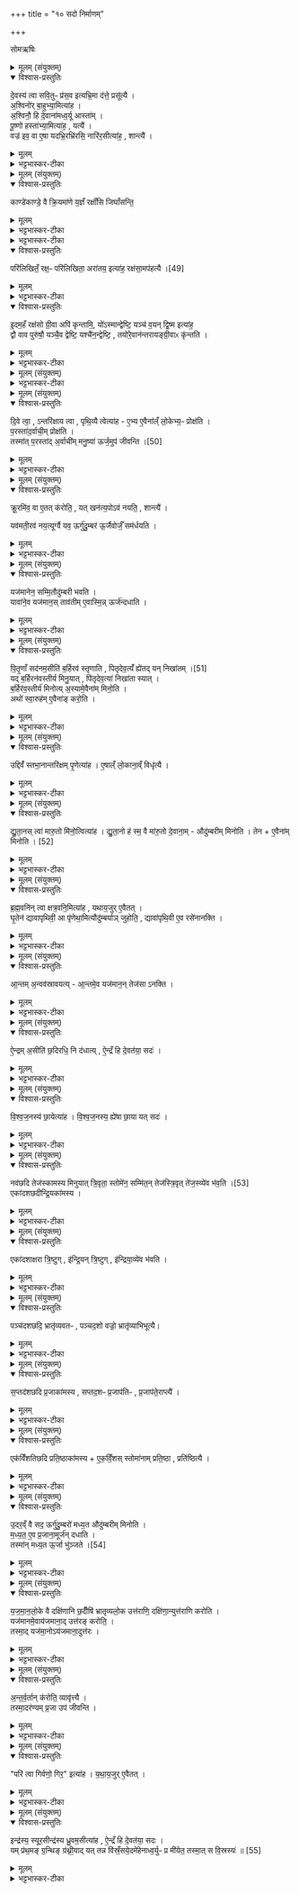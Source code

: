 +++
title = "१० सदो निर्माणम्"

+++

सोमऋषिः  


<details><summary>मूलम् (संयुक्तम्)</summary>

दे॒वस्य॑ त्वा सवि॒तुᳶ प्र॑स॒व इत्यभ्रि॒मा द॑त्ते॒ प्रसू॑त्या अ॒श्विनो॑र्बा॒हुभ्या॒मित्या॑हा॒श्विनौ॒ हि दे॒वाना॑मध्व॒र्यू आस्ता॑म्पू॒ष्णो हस्ता॑भ्या॒मित्या॑ह॒ यत्यै॒ वज्र॑ इव॒ वा ए॒षा यदभ्रि॒रभ्रि॑रसि॒ नारि॑र॒सीत्या॑ह॒ शान्त्यै॒
</details>

<details open><summary>विश्वास-प्रस्तुतिः</summary>

दे॒वस्य॑ त्वा सवि॒तुᳶ प्र॑स॒व इत्यभ्रि॒मा द॑त्ते॒ प्रसू॑त्यै ।  
अ॒श्विनो॑र् बा॒हुभ्या॒मित्या॑ह ।  
अ॒श्विनौ॒ हि दे॒वाना॑मध्व॒र्यू आस्ता॑म् ।  
पू॒ष्णो हस्ता॑भ्या॒मित्या॑ह॒ , यत्यै॑ ।  
वज्र॑ इव॒ वा ए॒षा यदभ्रि॒रभ्रि॑रसि॒ नारि॑र॒सीत्या॑ह॒ , शान्त्यै॑ ।
</details>

<details><summary>मूलम्</summary>

दे॒वस्य॑ त्वा सवि॒तुᳶ प्र॑स॒व इत्यभ्रि॒मा द॑त्ते॒ प्रसू॑त्यै ।  
अ॒श्विनो॑र् बा॒हुभ्या॒मित्या॑ह ।  
अ॒श्विनौ॒ हि दे॒वाना॑मध्व॒र्यू आस्ता॑म् ।  
पू॒ष्णो हस्ता॑भ्या॒मित्या॑ह॒ , यत्यै॑ ।  
वज्र॑ इव॒ वा ए॒षा यदभ्रि॒रभ्रि॑रसि॒ नारि॑र॒सीत्या॑ह॒ , शान्त्यै॑ ।
</details>

<details><summary>भट्टभास्कर-टीका</summary>

1देवस्य त्वेत्यादिविधिः ॥ खनित्रमभ्रिं औदुम्बर्यवटपरिलेखनार्थमादत्ते अनेन सावित्रेण मन्त्रेण । तत्प्रसूत्यै सवितुर्देवस्यानुज्ञानाय भवति । 'तादौ च' इति गतेः प्रकृतिस्वरत्वम् । अश्विनोरित्यादि । गतम् । यत्यै नियतत्वाय तद्भवति । आयुधत्वाद्वज्रतुल्या अभ्रिः । शान्त्या इति । अपां भरणात् 'बिभर्तेरन् रिश्च' इति वचनात् स्त्रीत्वेन चाभ्रीणां शान्तिर्भवति ॥
</details>

<details><summary>मूलम् (संयुक्तम्)</summary>

काण्डे॑काण्डे॒ वै क्रि॒यमा॑णे य॒ज्ञँ रक्षाँ॑सि जिघाँसन्ति॒ परि॑लिखितँ॒ रक्ष॒ᳶ परि॑लिखिता॒ अरा॑तय॒ इत्या॑ह॒ रक्ष॑सा॒मप॑हत्यै [49]  
इ॒दम॒हँ रक्ष॑सो ग्री॒वा अपि॑ कृन्तामि॒ यो॑ऽस्मान्द्वेष्टि॒ यञ्च॑ व॒यन्द्वि॒ष्म इत्या॑ह॒ द्वौ वाव पुरु॑षौ॒ यञ्चै॒व द्वेष्टि॒ यश्चै॑न॒न्द्वेष्टि॒ तयो॑रे॒वान॑न्तरायङ्ग्री॒वाᳵ कृ॑न्तति
</details>

<details open><summary>विश्वास-प्रस्तुतिः</summary>

काण्डे॑काण्डे॒ वै क्रि॒यमा॑णे य॒ज्ञँ रक्षाँ॑सि जिघाँसन्ति॒
</details>

<details><summary>मूलम्</summary>

काण्डे॑काण्डे॒ वै क्रि॒यमा॑णे य॒ज्ञँ रक्षाँ॑सि जिघाँसन्ति॒
</details>

<details><summary>भट्टभास्कर-टीका</summary>

2काण्डेकाण्ड इत्यादि ॥ व्याख्यातम् । +++(सम्पादकटिप्पनी - षष्ठे काण्डे - प्रथमे प्रपाठके)+++
-  काण्डे॑काण्डे॒ वै क्रि॒यमा॑णे य॒ज्ञँ रक्षाँ॑सि जिघाँसन्ति ।  
परि॑लिखितँ॒ रक्ष॒ᳶ परि॑लिखिता॒ अरा॑तय॒ इत्या॑ह ।
रक्ष॑सा॒मप॑हत्यै ।[56]  
"इ॒दम॒हँ रक्ष॑सो ग्री॒वा अपि॑ कृन्तामि॒ , यो॑ऽस्मान् द्वेष्टि॒ यञ्च॑ व॒यन् द्वि॒ष्म" इत्या॑ह ।
</details>

<details><summary>भट्टभास्कर-टीका</summary>

7काण्डेकाण्ड इति ॥ व्याख्यातम् ।
-  [तदभिप्रायमाह - काण्डेकाण्डे इति ॥ काण्डं पर्व अवयव इति पर्यायाः । सर्वस्मिन् यज्ञावयवे क्रियमाणे आरभ्यमाणे यज्ञं रक्षांसि हन्तुमिच्छन्ति ।   

पदपरिलेखनेन रक्षःप्रभृतेः परितो नाशितत्वात् एतद्वचनं रक्षसामपहत्यै भवति । पूर्ववद्गतेः प्रकृतिस्वरत्वम् ॥]
</details>

<details open><summary>विश्वास-प्रस्तुतिः</summary>

परि॑लिखितँ॒ रक्ष॒ᳶ परि॑लिखिता॒ अरा॑तय॒ इत्या॑ह॒ रक्ष॑सा॒मप॑हत्यै ।[49]  
</details>

<details><summary>मूलम्</summary>

परि॑लिखितँ॒ रक्ष॒ᳶ परि॑लिखिता॒ अरा॑तय॒ इत्या॑ह॒ रक्ष॑सा॒मप॑हत्यै ।[49]  
</details>

<details><summary>भट्टभास्कर-टीका</summary>

परिलिखितमित्यादि । रक्षसामपहत्यै भवति । पूर्ववद्गतेः प्रकतिस्वरत्वम् ॥
</details>

<details open><summary>विश्वास-प्रस्तुतिः</summary>

इ॒दम॒हँ रक्ष॑सो ग्री॒वा अपि॑ कृन्तामि॒,  यो॑ऽस्मान्द्वेष्टि॒ यञ्च॑ व॒यन् द्वि॒ष्म इत्या॑ह॒   
द्वौ वाव पुरु॑षौ॒ यञ्चै॒व द्वेष्टि॒ यश्चै॑न॒न्द्वेष्टि॒ , तयो॑रे॒वान॑न्तरायङ्ग्री॒वाᳵ कृ॑न्तति ।
</details>

<details><summary>मूलम्</summary>

इ॒दम॒हँ रक्ष॑सो ग्री॒वा अपि॑ कृन्तामि॒,  यो॑ऽस्मान्द्वेष्टि॒ यञ्च॑ व॒यन् द्वि॒ष्म इत्या॑ह॒   
द्वौ वाव पुरु॑षौ॒ यञ्चै॒व द्वेष्टि॒ यश्चै॑न॒न्द्वेष्टि॒ , तयो॑रे॒वान॑न्तरायङ्ग्री॒वाᳵ कृ॑न्तति ।
</details>

<details><summary>भट्टभास्कर-टीका</summary>

इदमहमित्यादि ॥ व्याख्यातम् । +++(सम्पादकटिप्पनी - प्रथमे काण्डे , द्वितीये प्रपाठके ।)+++ अनन्तरायं अव्यवधानेन ग्रीवाश्छिनत्ति ॥
</details>



<details><summary>मूलम् (संयुक्तम्)</summary>

 － परि॑लिखितँ॒ रक्ष॒ᳶ परि॑लिखिता॒ अरा॑तय इ॒दम॒हँ रक्ष॑सो ग्री॒वा अपि॑ कृन्तामि॒ यो॑ऽस्मान्द्वेष्टि॒ यञ्च॑ व॒यन्द्वि॒ष्म इ॒दम॑स्य ग्री॒वाः [11] अपि॑ कृन्तामि
</details>


<details><summary>भट्टभास्कर-टीका</summary>
9पदं परिलिखति - परिलिखितमिति ॥ परिलिखितं परितो नाशितं रक्षोस्तु यदत्र छिद्रान्वेषि । 'गतिरनन्तरः' इति पूर्वपदप्रकृतिस्वरत्वम् । किच्च अरातयो धनस्यादातारः शत्रवः । वहुळवचनात्कर्तरि क्तिन् । अव्ययपूर्वपदप्रकृतिस्वरत्वम् । तेपि परिलिखितास्सन्तु अनेन पदविलेखनेन ।

कथमित्याह - यदेतत्परिलिखामि इदं खल्वहं रक्षसः ग्रीवा अपिकृन्तामि यथेष्टं कृन्तामि छिनद्मि । अपिशब्दः कामचारं द्योतयति । ग्रीवाशब्दो धमनिवचनः, तासां बहुत्वाद्बहुवचनं, यथा 'ग्रीवाभ्योण्च` इति । कृती छेदने, 'शेमुचादीनाम्' इति नुम् ।  
तथा योऽस्मान् द्वेष्टि यं च वयं द्विष्मः तस्य द्वेष्टुः द्वेष्यस्य शत्रोः ग्रीवाः इदमपि कृन्तामि यदेतत्परिलिखामि । 'द्वौ वाव पुरुषौ' इत्यादि ब्राह्मणम् । इदमिति क्रियाविषेणत्वान्नपुंसकत्वम् ॥
</details>

<details><summary>मूलम् (संयुक्तम्)</summary>

दि॒वे त्वा॒न्तरि॑क्षाय त्वा पृथि॒व्यै त्वेत्या॑है॒भ्य ए॒वैना॑ल्ँ लो॒केभ्य॒ᳶ प्रोक्ष॑ति प॒रस्ता॑द॒र्वाची॒म्प्रोक्ष॑ति॒ तस्मा॑त् [50]  
प॒रस्ता॑द॒र्वाची॑म्मनु॒ष्या॑ ऊर्ज॒मुप॑ जीवन्ति
</details>

<details open><summary>विश्वास-प्रस्तुतिः</summary>

दि॒वे त्वा॒ , ऽन्तरि॑क्षाय त्वा , पृथि॒व्यै त्वेत्या॑ह - ए॒भ्य ए॒वैना॑ल्ँ लो॒केभ्य॒ᳶ प्रोक्ष॑ति ।  
प॒रस्ता॑द॒र्वाची॒म् प्रोक्ष॑ति ।  
तस्मा॑त् प॒रस्ता॑द् अ॒र्वाची॑म् मनु॒ष्या॑ ऊर्ज॒मुप॑ जीवन्ति ।[50]
</details>

<details><summary>मूलम्</summary>

दि॒वे त्वा॒ , ऽन्तरि॑क्षाय त्वा , पृथि॒व्यै त्वेत्या॑ह - ए॒भ्य ए॒वैना॑ल्ँ लो॒केभ्य॒ᳶ प्रोक्ष॑ति ।  
प॒रस्ता॑द॒र्वाची॒म् प्रोक्ष॑ति ।  
तस्मा॑त् प॒रस्ता॑द् अ॒र्वाची॑म् मनु॒ष्या॑ ऊर्ज॒मुप॑ जीवन्ति ।[50]
</details>

<details><summary>भट्टभास्कर-टीका</summary>

3दिव इत्यादि एभ्यः दिवादिलोकार्थं एनामौदुम्बरीं प्रोक्षति । परस्तादित्यादि । अग्रादारभ्य मूलात्प्रोक्षति । परशब्दादस्तातिः पञ्चम्याः । अर्वागञ्चतीति क्विनि नकाराकारयोर्लुप्तयोः 'चौ' इति पूर्वपदस्य दीर्घत्वम्, अन्तोदात्तत्वं च । ततस्स्वादग्रादारम्य यावन्मूलमन्नं भुञ्जते । यद्वा - परस्तात्प्रक्षिप्तां अर्वाचीमधोगच्छन्तीं मनुष्या भुञ्जते ॥
</details>

<details><summary>मूलम् (संयुक्तम्)</summary>

क्रू॒रमि॑व॒ वा ए॒तत्क॑रोति॒ यत्खन॑त्य॒पोऽव॑ नयति॒ शान्त्यै॒ यव॑मती॒रव॑ नय॒त्यूर्ग्वै यव॒ ऊर्गु॑दु॒म्बर॑ ऊ॒र्जैवोर्जँ॒ सम॑र्धयति॒
</details>

<details open><summary>विश्वास-प्रस्तुतिः</summary>

क्रू॒रमि॑व॒ वा ए॒तत् क॑रोति॒ , यत् खन॑त्य॒पोऽव॑ नयति॒ , शान्त्यै॑ ।  

यव॑मती॒रव॑ नय॒त्यूर्ग्वै यव॒ ऊर्गु॑दु॒म्बर॑ ऊ॒र्जैवोर्जँ॒ सम॑र्धयति ।  
</details>

<details><summary>मूलम्</summary>

क्रू॒रमि॑व॒ वा ए॒तत् क॑रोति॒ , यत् खन॑त्य॒पोऽव॑ नयति॒ , शान्त्यै॑ ।  

यव॑मती॒रव॑ नय॒त्यूर्ग्वै यव॒ ऊर्गु॑दु॒म्बर॑ ऊ॒र्जैवोर्जँ॒ सम॑र्धयति ।  
</details>

<details><summary>भट्टभास्कर-टीका</summary>

4क्रूरमिवेत्यादि ॥ गतम् । +++(समप्पादकटिप्पनी - विस्तृतव्याख्यानमन्यत्र मृग्यम्)+++
अवटेऽपोवनयनं शान्त्यै भवति । यवमतीरिति । उभयोरेतद्धेतुत्वादुभयोर्योगस्तत्समृद्ध्यै भवति ॥
</details>

<details><summary>मूलम् (संयुक्तम्)</summary>

यज॑मानेन॒ सम्मि॒तौदु॑म्बरी भवति॒ यावा॑ने॒व यज॑मान॒स्ताव॑तीमे॒वास्मि॒न्नूर्ज॑न्दधाति
</details>

<details open><summary>विश्वास-प्रस्तुतिः</summary>

यज॑मानेन॒ सम्मि॒तौदु॑म्बरी भवति ।  
यावा॑ने॒व यज॑मान॒स् ताव॑तीम् ए॒वास्मि॒न्न् ऊर्ज॑न्दधाति ।
</details>

<details><summary>मूलम्</summary>

यज॑मानेन॒ सम्मि॒तौदु॑म्बरी भवति ।  
यावा॑ने॒व यज॑मान॒स् ताव॑तीम् ए॒वास्मि॒न्न् ऊर्ज॑न्दधाति ।
</details>

<details><summary>भट्टभास्कर-टीका</summary>

5यजमानेन संमितेति ॥ निखातादूर्ध्वमित्याहुः । औदुम्बरी उदुम्बरविकारा । अनुदात्तादेरञ् । यावानिति । यजमानमात्रमन्नमस्मिन्नेव यजमाने दधाति ॥
</details>

<details><summary>मूलम् (संयुक्तम्)</summary>

पितृ॒णाँ सद॑नम॒सीति॑ ब॒र्हिरव॑ स्तृणाति पितृदेव॒त्य॑म् [51]  
ह्ये॑तद्यन्निखा॑त॒य्ँयद्ब॒र्हिरन॑वस्तीर्य मिनु॒यात्पि॑तृदेव॒त्या॑ निखा॑ता स्याद्ब॒र्हिर॑व॒स्तीर्य॑ मिनोत्य॒स्यामे॒वैना॑म्मिनो॒त्यथो॑ स्वा॒रुह॑मे॒वैना॑ङ्करो॒त्य्
</details>

<details open><summary>विश्वास-प्रस्तुतिः</summary>

पि॒तृ॒णाँ सद॑नम॒सीति॑ ब॒र्हिरव॑ स्तृणाति , पितृदेव॒त्यँ॑ ह्ये॑तद् यन् निखा॑तम् ।[51]  
यद् ब॒र्हिरन॑वस्तीर्य मिनु॒यात् ,
पि॑तृदेव॒त्या॑ निखा॑ता स्यात् ।  
ब॒र्हिर॑व॒स्तीर्य॑ मिनोत्य् अ॒स्यामे॒वैना॑म् मिनो॒ति ।  
अथो॑ स्वा॒रुह॑म् ए॒वैना॑ङ् करो॒ति ।  
</details>

<details><summary>मूलम्</summary>

पि॒तृ॒णाँ सद॑नम॒सीति॑ ब॒र्हिरव॑ स्तृणाति , पितृदेव॒त्यँ॑ ह्ये॑तद् यन् निखा॑तम् ।[51]  
यद् ब॒र्हिरन॑वस्तीर्य मिनु॒यात् ,
पि॑तृदेव॒त्या॑ निखा॑ता स्यात् ।  
ब॒र्हिर॑व॒स्तीर्य॑ मिनोत्य् अ॒स्यामे॒वैना॑म् मिनो॒ति ।  
अथो॑ स्वा॒रुह॑म् ए॒वैना॑ङ् करो॒ति ।  
</details>

<details><summary>भट्टभास्कर-टीका</summary>

6पितृणामिति ॥ पितृदेवत्यं निखातं, मन्त्रलिङ्गात्, पितृणां निखातप्रदेशान्तरे दर्शनाच्च । देवतान्तात्तादर्थ्ये यत् । 'तित्स्वरितम्' इति स्वरितत्वम्, 'उदात्तस्वरितयोर्यणः' इति ततः पर एकारस्स्वर्यते । पूर्वत्र सांहितिको दीर्घः अध्ययनविकारः । निखातशब्दे 'जनसनखनां' इति आत्वम्, 'गतिरनन्तरः' इति गतेः प्रकृतिस्वरत्वम् । यदित्यादि । यद्यवटे वर्हिरनवस्तीर्य औदुम्बरीं मिनुयात् प्रक्षिपेत् उच्छ्रयेदिति यावत् । डुमिञ् प्रक्षेपणे । पितृदेवत्या पित्रर्थे उच्छ्रिता औदुम्बरी स्यात् सर्वाऽपि पित्रर्था स्यात् 'पितृणां निखातं मनुष्याणामूर्ध्वं निखातात्' इति विभागो न स्यात् । तस्माद्बर्हिरवस्तीर्य मिनोति अस्यां पृथिव्यामेव एनां मिनोति नावटे । गर्तश्च पितृदेवत्यः । अवटाद्व्यावृत्तेर्यथोक्तदोषाप्रसङ्गः । अथो अपिच स्वारुहं आत्मार्थमारोहितामेतां करोति न पित्रर्थमेव । स्वार्थं रोहन्ती स्वारुट्, सांहितिको दीर्घ: ॥
</details>

<details><summary>मूलम् (संयुक्तम्)</summary>

उद्दिवँ॑ स्तभा॒नान्तरि॑क्षम्पृ॒णेत्या॑है॒षाल्ँ लो॒काना॒व्ँविधृ॑त्यै
</details>

<details open><summary>विश्वास-प्रस्तुतिः</summary>

उद्दिवँ॑ स्तभा॒नान्तरि॑क्षम् पृ॒णेत्या॑ह । ए॒षाल्ँ लो॒काना॒व्ँ विधृ॑त्यै ।
</details>

<details><summary>मूलम्</summary>

उद्दिवँ॑ स्तभा॒नान्तरि॑क्षम् पृ॒णेत्या॑ह । ए॒षाल्ँ लो॒काना॒व्ँ विधृ॑त्यै ।
</details>

<details><summary>भट्टभास्कर-टीका</summary>

7उद्दिवमिति ॥ एषां त्रयाणां लोकानां विधारणाय भवति । 'तादौ च' इति गतेः प्रकृतिस्वरत्वम् ॥
</details>

<details><summary>मूलम् (संयुक्तम्)</summary>

द्युता॒नस्त्वा॑ मारु॒तो मि॑नो॒त्वित्या॑ह द्युता॒नो ह॑ स्म॒ वै मा॑रु॒तो दे॒वाना॒मौदु॑म्बरीम्मिनोति॒ तेनै॒व [52]  
ए॒ना॒म्मि॒नो॒ति॒
</details>

<details open><summary>विश्वास-प्रस्तुतिः</summary>

द्यु॒ता॒नस् त्वा॑ मारु॒तो मि॑नो॒त्वित्या॑ह ।
द्यु॒ता॒नो ह॑ स्म॒ वै मा॑रु॒तो दे॒वाना॒म् - औदु॑म्बरीम् मिनोति । तेन + ए॒वैना॑म् मिनोति । [52]  
</details>

<details><summary>मूलम्</summary>

द्यु॒ता॒नस् त्वा॑ मारु॒तो मि॑नो॒त्वित्या॑ह ।
द्यु॒ता॒नो ह॑ स्म॒ वै मा॑रु॒तो दे॒वाना॒म् - औदु॑म्बरीम् मिनोति । तेन + ए॒वैना॑म् मिनोति । [52]  
</details>

<details><summary>भट्टभास्कर-टीका</summary>

8द्युतान इति ॥ द्युताननामा मारुतः देवानामौदुम्बरीं मिनोति अमिनोत् । मिनोतेर्व्यत्ययेन लट् । तेनैवैनां मिनोति । मापयति वा तेन सहायेन सह विमिनोति ॥
</details>

<details><summary>मूलम् (संयुक्तम्)</summary>

ब्र॒ह्म॒वनि॑न्त्वा क्षत्र॒वनि॒मित्या॑ह यथाय॒जुरे॒वैतद्घृ॒तेन॑ द्यावापृथिवी॒ आ पृ॑णेथा॒मित्यौदु॑म्बर्याञ्जुहोति॒ द्यावा॑पृथि॒वी ए॒व रसे॑नानक्त्य्
</details>

<details open><summary>विश्वास-प्रस्तुतिः</summary>

ब्र॒ह्म॒वनि॑न् त्वा क्षत्र॒वनि॒मित्या॑ह , यथाय॒जुर् ए॒वैतत् ।  
घृ॒तेन॑ द्यावापृथिवी॒ आ पृ॑णेथा॒मित्यौदु॑म्बर्याञ् जुहोति॒ , द्यावा॑पृथि॒वी ए॒व रसे॑नानक्ति ।  
</details>

<details><summary>मूलम्</summary>

ब्र॒ह्म॒वनि॑न् त्वा क्षत्र॒वनि॒मित्या॑ह , यथाय॒जुर् ए॒वैतत् ।  
घृ॒तेन॑ द्यावापृथिवी॒ आ पृ॑णेथा॒मित्यौदु॑म्बर्याञ् जुहोति॒ , द्यावा॑पृथि॒वी ए॒व रसे॑नानक्ति ।  
</details>

<details><summary>भट्टभास्कर-टीका</summary>

9ब्रह्मवनिमित्यादि ॥ पुरीषेण पर्यूहनम् । त्वं ब्रह्मवननादिसिद्धिः । यथायजुस्तत्फलत्येव । घृतेनेति । द्यावापृथिव्यौ सारवत्यौ करोति । 'वा छन्दसि' इति पूर्वसवर्णदीर्घत्वम्, 'देवताद्वन्द्रे च' इति पूर्वोत्तरपदयोर्युगपत्प्रकृतिस्वरत्वम् ॥
</details>

<details><summary>मूलम् (संयुक्तम्)</summary>

आ॒न्तम॒न्वव॑स्रावयत्या॒न्तमे॒व यज॑मान॒न्तेज॑साऽनक्त्य्
</details>

<details open><summary>विश्वास-प्रस्तुतिः</summary>

आ॒न्तम् अ॒न्वव॑स्रावयत्य् - आ॒न्तमे॒व यज॑मान॒न् तेज॑सा ऽनक्ति ।
</details>

<details><summary>मूलम्</summary>

आ॒न्तम् अ॒न्वव॑स्रावयत्य् - आ॒न्तमे॒व यज॑मान॒न् तेज॑सा ऽनक्ति ।
</details>

<details><summary>भट्टभास्कर-टीका</summary>

10आन्तमिति ॥ आमूलं यजमानमप्यान्तं यूपात् अतस्तेजसाऽनक्ति प्रकाशयति ॥
</details>

<details><summary>मूलम् (संयुक्तम्)</summary>

ऐ॒न्द्रम॒सीति॑ छ॒दिरधि॒ नि द॑धात्यै॒न्द्रँ हि दे॒वत॑या॒ सदो॑
</details>

<details open><summary>विश्वास-प्रस्तुतिः</summary>

ऐ॒न्द्रम् अ॒सीति॑ छ॒दिरधि॒ नि द॑धात्य् , ऐ॒न्द्रँ हि दे॒वत॑या॒ सदः॑ ।  
</details>

<details><summary>मूलम्</summary>

ऐ॒न्द्रम् अ॒सीति॑ छ॒दिरधि॒ नि द॑धात्य् , ऐ॒न्द्रँ हि दे॒वत॑या॒ सदः॑ ।  
</details>

<details><summary>भट्टभास्कर-टीका</summary>

11ऐन्द्रमिति ॥ देवतातद्धितग्रहणात् 'इन्द्रस्य सदः' हति मन्त्रगता षष्ठी व्याख्यायत इत्येके । शाखान्तरीयं पदं ब्राह्मणं दर्शयतीत्यन्ये । छदिरधि निदधाति छादनार्थं कटमुपरि निदधाति । देवतासम्बन्धेन हि सद ऐन्द्रम् । तस्मादिन्द्रस्य सदः सदनमित्युच्यते इन्द्रस्य प्राधान्यात् ॥
</details>

<details><summary>मूलम् (संयुक्तम्)</summary>

विश्वज॒नस्य॑ छा॒येत्या॑ह विश्वज॒नस्य॒ ह्ये॑षा छा॒या यत्सदो॒
</details>

<details open><summary>विश्वास-प्रस्तुतिः</summary>

वि॒श्व॒ज॒नस्य॑ छा॒येत्या॑ह ।
वि॒श्व॒ज॒नस्य॒ ह्ये॑षा छा॒या यत् सदः॑ ।  
</details>

<details><summary>मूलम्</summary>

वि॒श्व॒ज॒नस्य॑ छा॒येत्या॑ह ।
वि॒श्व॒ज॒नस्य॒ ह्ये॑षा छा॒या यत् सदः॑ ।  
</details>

<details><summary>भट्टभास्कर-टीका</summary>

12विश्वजनस्येति ॥ विश्वयोः [पार्श्वयोः] छदिनिधानमन्त्रः । विश्वो जनो विश्वजनः । यो वा कश्चिदागतः तस्य सर्वस्यैषा छाया ग्रहणं यत्सदो नाम ॥
</details>

<details><summary>मूलम् (संयुक्तम्)</summary>

नव॑छदि [53]  
तेज॑स्कामस्य मिनुयात्त्रि॒वृता॒ स्तोमे॑न॒ सम्मि॑त॒न्तेज॑स्त्रि॒वृत्ते॑ज॒स्व्ये॑व भ॑व॒त्येका॑दशछदीन्द्रि॒यका॑म॒स्य
</details>

<details open><summary>विश्वास-प्रस्तुतिः</summary>

नव॑छदि तेज॑स्कामस्य मिनुयात् त्रि॒वृता॒ स्तोमे॑न॒ सम्मि॑त॒न् तेज॑स्त्रि॒वृत् ते॑ज॒स्व्ये॑व भ॑व॒ति ।[53]  
एका॑दशछदीन्द्रि॒यका॑मस्य ।  
</details>

<details><summary>मूलम्</summary>

नव॑छदि तेज॑स्कामस्य मिनुयात् त्रि॒वृता॒ स्तोमे॑न॒ सम्मि॑त॒न् तेज॑स्त्रि॒वृत् ते॑ज॒स्व्ये॑व भ॑व॒ति ।[53]  
एका॑दशछदीन्द्रि॒यका॑मस्य ।  
</details>

<details><summary>भट्टभास्कर-टीका</summary>

13नवछदीत्याद्याः काम्याः ॥ विश्वजनाद्याः काम्याः । विश्वजनादित्वात्तुगभावः । 'शीलिकामि' इत्यादिना णः, पूर्वपदप्रकृतिस्वरत्वम्, 'अतः कृकमि' इति सत्वम् । त्रिवृतेति । तस्यापि नवस्तोत्रीयत्वान्नवत्वयोगेन तुल्यता । तेजस्त्रिवृदिति । तेजोहेतुत्वात्तेजसा सहोत्पन्नत्वाच्च, यथा - 'तमग्निर्देवताऽन्वसृज्यत' इति । तेजस्व्येव भवति यजमानः ॥
</details>

<details><summary>मूलम् (संयुक्तम्)</summary>

एका॑दशाक्षरा त्रि॒ष्टुगि॑न्द्रि॒यन्त्रि॒ष्टुगि॑न्द्रिया॒व्ये॑व भ॑वति॒ पञ्च॑दशछदि॒ भ्रातृ॑व्यवतᳶ
</details>

<details open><summary>विश्वास-प्रस्तुतिः</summary>

एका॑दशाक्षरा त्रि॒ष्टुग् , इ॑न्द्रि॒यन् त्रि॒ष्टुग् , इ॑न्द्रिया॒व्ये॑व भ॑वति ।  
</details>

<details><summary>मूलम्</summary>

एका॑दशाक्षरा त्रि॒ष्टुग् , इ॑न्द्रि॒यन् त्रि॒ष्टुग् , इ॑न्द्रिया॒व्ये॑व भ॑वति ।  
</details>

<details><summary>भट्टभास्कर-टीका</summary>

14एकादशछदीति ॥ बहुव्रीहौ पूर्वपदप्रकृतिस्वरत्वम्, तत्रापि 'संख्या' इति पूर्वपदप्रकृतिस्वरत्वम् । इन्द्रियं त्रिष्टुगिति । इन्द्रियहेतुत्वादिन्द्रियतुल्यत्वाद्वा इन्द्रियाणामप्येकादशत्वात् । इन्द्रियावी इन्द्रियवान् । 'बहुलं छन्दसि' इति विनिः, 'मन्त्रे सोमाश्व' इति दीर्घत्वं व्यत्ययेनामन्त्रेऽपि भवति ।
</details>

<details><summary>मूलम् (संयुक्तम्)</summary>

पञ्च॑दशछदि॒ भ्रातृ॑व्यवतᳶ पञ्चद॒शो वज्रो॒ भ्रातृ॑व्याभिभूत्यै
</details>

<details open><summary>विश्वास-प्रस्तुतिः</summary>

पञ्च॑दशछदि॒ भ्रातृ॑व्यवतᳶ , पञ्चद॒शो वज्रो॒ भ्रातृ॑व्याभिभूत्यै।  
</details>

<details><summary>मूलम्</summary>

पञ्च॑दशछदि॒ भ्रातृ॑व्यवतᳶ , पञ्चद॒शो वज्रो॒ भ्रातृ॑व्याभिभूत्यै।  
</details>

<details><summary>भट्टभास्कर-टीका</summary>

15पञ्चदशो वज्र इति ॥ वज्रतुल्यत्वात् वीर्यवत्वाद्वा । तस्माद्वीर्यावन्त इति । 'स्तोमे डविधिः पञ्चदशाद्यर्थे' इति डः, भ्रातृव्याभिभूत्यै । दासीभारादिः ॥
</details>

<details><summary>मूलम् (संयुक्तम्)</summary>

स॒प्तद॑शछदि प्र॒जाका॑मस्य सप्तद॒शᳶ प्र॒जाप॑तिᳶ , प्र॒जाप॑ते॒राप्त्या॒
</details>

<details open><summary>विश्वास-प्रस्तुतिः</summary>

स॒प्तद॑शछदि प्र॒जाका॑मस्य , सप्तद॒शᳶ प्र॒जाप॑तिᳶ , प्र॒जाप॑ते॒राप्त्यै॑ ।   
</details>

<details><summary>मूलम्</summary>

स॒प्तद॑शछदि प्र॒जाका॑मस्य , सप्तद॒शᳶ प्र॒जाप॑तिᳶ , प्र॒जाप॑ते॒राप्त्यै॑ ।   
</details>

<details><summary>भट्टभास्कर-टीका</summary>

16सप्तदशः प्रजापतिरिति ॥ 'यो वे सप्तदशं प्रजापतिम्' इत्यादिषु प्रसिद्धम् । प्रजापतेराख्या इति । तदाप्तौ हि प्रजास्सिध्यन्त्येवेति ॥
</details>

<details><summary>मूलम् (संयुक्तम्)</summary>

एक॑विँशतिछदि प्रति॒ष्ठाका॑मस्यैकविँ॒शस्स्तोमा॑नाम्प्रति॒ष्ठा प्रति॑ष्ठित्या
</details>

<details open><summary>विश्वास-प्रस्तुतिः</summary>

एक॑विँशतिछदि प्रति॒ष्ठाका॑मस्य + ए॒क॒विँ॒शस् स्तोमा॑नाम् प्रति॒ष्ठा , प्रति॑ष्ठित्यै ।  
</details>

<details><summary>मूलम्</summary>

एक॑विँशतिछदि प्रति॒ष्ठाका॑मस्य + ए॒क॒विँ॒शस् स्तोमा॑नाम् प्रति॒ष्ठा , प्रति॑ष्ठित्यै ।  
</details>

<details><summary>भट्टभास्कर-टीका</summary>

17एकविंशस्स्तोमानां प्रतिष्ठेति ॥ त्रिवृदादीनां ज्योतिषां तत्रान्तर्भावात् प्रतिष्ठित्यै प्रतिष्ठार्थं भवति । 'तादौ च' इति गतेः प्रकृतिस्वरत्वम् ॥
</details>

<details><summary>मूलम् (संयुक्तम्)</summary>

उ॒दर॒व्ँवै सद॒ ऊर्गु॑दु॒म्बरो॑ मध्य॒त औदु॑म्बरीम्मिनोति मध्य॒त ए॒व प्र॒जाना॒मूर्ज॑न्दधाति॒ तस्मा॑त् [54]  
म॒ध्य॒त ऊ॒र्जा भु॑ञ्जते
</details>

<details open><summary>विश्वास-प्रस्तुतिः</summary>

उ॒दर॒व्ँ वै सद॒ ऊर्गु॑दु॒म्बरो॑ मध्य॒त औदु॑म्बरीम् मिनोति ।  
म॒ध्य॒त॒ ए॒व प्र॒जाना॒मूर्ज॑न् दधाति ।  
तस्मा॑न् मध्य॒त ऊ॒र्जा भु॑ञ्जते ।[54]
</details>

<details><summary>मूलम्</summary>

उ॒दर॒व्ँ वै सद॒ ऊर्गु॑दु॒म्बरो॑ मध्य॒त औदु॑म्बरीम् मिनोति ।  
म॒ध्य॒त॒ ए॒व प्र॒जाना॒मूर्ज॑न् दधाति ।  
तस्मा॑न् मध्य॒त ऊ॒र्जा भु॑ञ्जते ।[54]
</details>

<details><summary>भट्टभास्कर-टीका</summary>

18उदरस्थानीयं सदः, ऊर्गन्नं तत्स्थानीयः तद्धेतुत्वादुदुम्बरः । मध्यतः मध्ये । 'आद्यादिभ्यस्तसिः' । मिनोति प्रक्षिपति । तस्मान्मध्यतः मध्यमे उरसि [वयसि] ऊर्जा भुञ्जते भूयिष्ठेन प्रजास्सुखिता भवन्ति ॥
</details>

<details><summary>मूलम् (संयुक्तम्)</summary>

यजमानलो॒के वै दक्षि॑णानि छ॒दीँषि॑ भ्रातृव्यलो॒क उत्त॑राणि॒ दक्षि॑णा॒न्युत्त॑राणि करोति॒ यज॑मानमे॒वाय॑जमाना॒दुत्त॑रङ्करोति॒ तस्मा॒द्यज॑मा॒नोऽय॑जमाना॒दुत्त॑रो
</details>

<details open><summary>विश्वास-प्रस्तुतिः</summary>

य॒ज॒मा॒न॒लो॒के वै दक्षि॑णानि छ॒दीँषि॑ भ्रातृव्यलो॒क उत्त॑राणि॒ दक्षि॑णा॒न्युत्त॑राणि करोति ।  
यज॑मानमे॒वाय॑जमाना॒द् उत्त॑रङ् करोति॒ ।  
तस्मा॒द् यज॑मा॒नोऽय॑जमाना॒दुत्त॑रः ।
</details>

<details><summary>मूलम्</summary>

य॒ज॒मा॒न॒लो॒के वै दक्षि॑णानि छ॒दीँषि॑ भ्रातृव्यलो॒क उत्त॑राणि॒ दक्षि॑णा॒न्युत्त॑राणि करोति ।  
यज॑मानमे॒वाय॑जमाना॒द् उत्त॑रङ् करोति॒ ।  
तस्मा॒द् यज॑मा॒नोऽय॑जमाना॒दुत्त॑रः ।
</details>

<details><summary>भट्टभास्कर-टीका</summary>

19यजमानलोक इत्यादि ॥ दक्षिणानीति । उत्तराणि स्युः उत्तारकाणि । दक्षिणानि उत्तराणि उद्गततराणि भवन्ति यथोदगग्राणि छदींषि दृश्यन्ते । एवं हि अयजमानाद्भातृव्यादुत्तरं उद्गततरं करोति । तस्मादित्यादि । गतम् । उच्छब्दात् 'साधनक्रियावचने' इत्यादिना तरप् ॥
</details>

<details><summary>मूलम् (संयुक्तम्)</summary>

ऽन्तर्व॒र्तान्क॑रोति॒ व्यावृ॑त्त्यै॒ तस्मा॒दर॑ण्यम्प्र॒जा उप॑ जीवन्ति॒
</details>

<details open><summary>विश्वास-प्रस्तुतिः</summary>

अ॒न्त॒र्व॒र्तान् क॑रोति॒ व्यावृ॑त्त्यै ।  
तस्मा॒दर॑ण्यम् प्र॒जा उप॑ जीवन्ति ।  
</details>

<details><summary>मूलम्</summary>

अ॒न्त॒र्व॒र्तान् क॑रोति॒ व्यावृ॑त्त्यै ।  
तस्मा॒दर॑ण्यम् प्र॒जा उप॑ जीवन्ति ।  
</details>

<details><summary>भट्टभास्कर-टीका</summary>

20अन्तर्वर्तानिति ॥ अन्तर्वर्तयन्तीत्यन्तर्वर्ताः, 'अन्तरपरिग्रहे' इति गतित्वं, पचाद्यचि थाथादिनोत्तरपदान्तोदात्तत्वम् । छदिरन्तर्धानाच्छादिततृणमूलान्युच्यन्ते । आरण्यकतृणकुला नामियं संज्ञेति केचित् । छदिच्छायमुपरि करोति अवस्तात्करोति । तद्व्यावृत्त्यै भवति । केभ्यः? ग्राम्येभ्यः छदिभ्य इति केचित् । अयजमानेभ्यो यजमानस्यैवेत्यन्ये । ग्राम्येभ्यस्तृणादिम्यः आरण्यानामित्यन्ये । तस्मादिति । यस्मादेव यजमानेनारण्यकोपजीवनं क्रियते तस्मादारण्यमपि प्रजा उपजीवन्ति ॥
</details>

<details><summary>मूलम् (संयुक्तम्)</summary>

परि॑ त्वा गिर्वणो॒ गिर॒ इत्या॑ह यथाय॒जुरे॒वैतद्
</details>

<details open><summary>विश्वास-प्रस्तुतिः</summary>

"परि॑ त्वा गिर्वणो॒ गिर॒" इत्या॑ह । य॒था॒य॒जुर् ए॒वैतत् ।
</details>

<details><summary>मूलम्</summary>

"परि॑ त्वा गिर्वणो॒ गिर॒" इत्या॑ह । य॒था॒य॒जुर् ए॒वैतत् ।
</details>

<details><summary>भट्टभास्कर-टीका</summary>

21'परित्वा गिर्वणो गिरः' इत्यादिसदःपरिश्रयणमन्त्रः । तेन प्रतिपादितमेवं सर्वं यथायजुर्भवत्येव । पूर्ववदस्य यजुष्ट्वं वेदितव्यम् ॥
</details>

<details><summary>मूलम् (संयुक्तम्)</summary>

इन्द्र॑स्य॒ स्यूर॒सीन्द्र॑स्य ध्रु॒वम॒सीत्या॑है॒न्द्रँ हि दे॒वत॑या॒ सदो॒ यम्प्र॑थ॒मङ्ग्र॒न्थिङ्ग्र॑थ्नी॒याद्यत्तन्न वि॑स्रँ॒सये॒दमे॑हेनाध्व॒र्युᳶ प्र मी॑येत॒ तस्मा॒त्स वि॒स्रस्यः॑ ॥ [55]  
</details>

<details open><summary>विश्वास-प्रस्तुतिः</summary>

इन्द्र॑स्य॒ स्यूर॒सीन्द्र॑स्य ध्रु॒वम॒सीत्या॑ह , ऐ॒न्द्रँ हि दे॒वत॑या॒ सदः ।  
यम् प्र॑थ॒मङ् ग्र॒न्थिङ् ग्र॑थ्नी॒याद् यत् तन्न वि॑स्रँ॒सये॒दमे॑हेनाध्व॒र्युᳶ प्र मी॑येत॒ तस्मा॒त् स वि॒स्रस्यः॑ ॥ [55]  
</details>

<details><summary>मूलम्</summary>

इन्द्र॑स्य॒ स्यूर॒सीन्द्र॑स्य ध्रु॒वम॒सीत्या॑ह , ऐ॒न्द्रँ हि दे॒वत॑या॒ सदः ।  
यम् प्र॑थ॒मङ् ग्र॒न्थिङ् ग्र॑थ्नी॒याद् यत् तन्न वि॑स्रँ॒सये॒दमे॑हेनाध्व॒र्युᳶ प्र मी॑येत॒ तस्मा॒त् स वि॒स्रस्यः॑ ॥ [55]  
</details>

<details><summary>भट्टभास्कर-टीका</summary>

22इन्द्रस्यस्यूरसीत्यादि ॥ गतम् । यं प्रथममित्यादि। व्याख्यातम् ॥+++(सम्पादकटिप्पनी - विस्तृतव्याख्यानमन्यत्र मृग्यम् )+++।

इति षष्ठे द्वितीये दशमोनुवाकः ॥  
</details>
